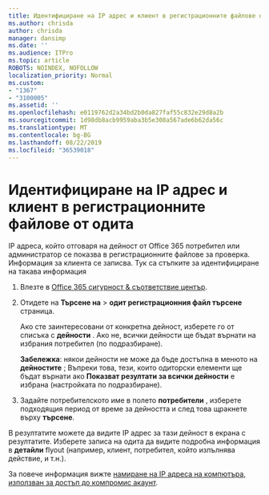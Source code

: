```yaml
---
title: Идентифициране на IP адрес и клиент в регистрационните файлове от одита
ms.author: chrisda
author: chrisda
manager: dansimp
ms.date: ''
ms.audience: ITPro
ms.topic: article
ROBOTS: NOINDEX, NOFOLLOW
localization_priority: Normal
ms.custom:
- "1367"
- "3100005"
ms.assetid: ''
ms.openlocfilehash: e0119762d2a34bd2b0da827faf55c832e29d8a2b
ms.sourcegitcommit: 1d98db8acb9959aba3b5e308a567ade6b62da56c
ms.translationtype: MT
ms.contentlocale: bg-BG
ms.lasthandoff: 08/22/2019
ms.locfileid: "36539018"
---
```

# <a name="identify-ip-address-and-client-in-audit-logs"></a>Идентифициране на IP адрес и клиент в регистрационните файлове от одита

IP адреса, който отговаря на дейност от Office 365 потребител или администратор се показва в регистрационните файлове за проверка. Информация за клиента се записва. Тук са стъпките за идентифициране на такава информация

1. Влезте в [Office 365 сигурност & съответствие център](https://protection.office.com/).

2. Отидете на **Търсене на** > **одит регистрационния файл търсене** страница.

   Ако сте заинтересовани от конкретна дейност, изберете го от списъка с **дейности** . Ако не, всички дейности ще бъдат върнати на избрания потребител (по подразбиране).

   **Забележка**: някои дейности не може да бъде достъпна в менюто на **дейностите** ; Въпреки това, тези, които одиторски елементи ще бъдат върнати ако **Показват резултати за всички дейности** е избрана (настройката по подразбиране).

3. Задайте потребителското име в полето **потребители** , изберете подходящия период от време за дейността и след това щракнете върху **търсене**.

В резултатите можете да видите IP адрес за тази дейност в екрана с резултатите. Изберете записа на одита да видите подробна информация в **детайли** flyout (например, клиент, потребител, който изпълнява действие, и т.н.).

За повече информация вижте [намиране на IP адреса на компютъра, използван за достъп до компромис акаунт](https://docs.microsoft.com/office365/securitycompliance/auditing-troubleshooting-scenarios#finding-the-ip-address-of-the-computer-used-to-access-a-compromised-account).
